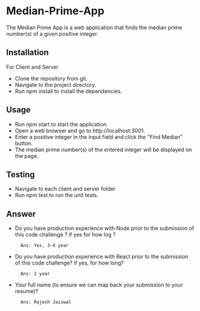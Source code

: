 # Median-Prime-App
The Median Prime App is a web application that finds the median prime number(s) of a given positive integer.

   

## Installation
For Client and Server
- Clone the repository from git.
- Navigate to the project directory.
- Run npm install to install the dependencies.

## Usage

- Run npm start to start the application.
- Open a web browser and go to http://localhost:3001.
- Enter a positive integer in the input field and click the "Find Median" button.
- The median prime number(s) of the entered integer will be displayed on the page.

## Testing

- Navigate to each client and server folder
- Run npm test to run the unit tests.

## Answer 
- Do you have production experience with Node prior to the submission of this code challenge ? if yes for how log ?

        Ans: Yes, 3-4 year

- Do you have production experience with React prior to the submission of this code challenge? if yes, for how long?

        Ans: 2 year
- Your full name (to ensure we can map back your submission to your resume)?

        Ans: Rajesh Jaiswal
